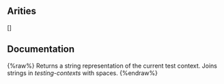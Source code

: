 ## Arities
[]

## Documentation
{%raw%}
Returns a string representation of the current test context. Joins
  strings in *testing-contexts* with spaces.
{%endraw%}

